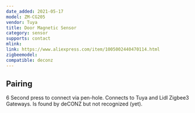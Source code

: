 ```yaml
---
date_added: 2021-05-17
model: ZM-CG205
vendor: Tuya
title: Door Magnetic Sensor
category: sensor
supports: contact
mlink: 
link: https://www.aliexpress.com/item/1005002440470114.html 
zigbeemodel: 
compatible: deconz
---
```


## Pairing
6 Second press to connect via pen-hole. Connects to Tuya and Lidl Zigbee3 Gateways. Is found by deCONZ but not recognized (yet).  